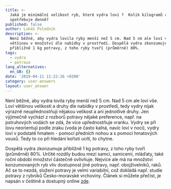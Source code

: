 ```yaml
---
title: >-
  Jaká je minimální velikost ryb, které vydra loví ?  Kolik kilogramů ryb vydra
  spotřebuje denně?
published: false
author: Lukáš Poledník
description: >-
  Není běžné, aby vydra lovila ryby menší než 5 cm. Nad 5 cm ale loví vše,
  většinou v množství dle nabídky v prostředí. Dospělá vydra zkonzumuje
  přibližně 1 kg potravy, z toho ryby tvoří (průměrně) 80%.
tags:
  - vydra
  - potrava
lang_alternatives:
  en_GB: {}
date: '2019-04-11 11:22:26 +0200'
category: user-answers
layout: user_answer
---
```

Není běžné, aby vydra lovila ryby menší než 5 cm. Nad 5 cm ale loví vše. Loví většinou velikosti a druhy dle nabídky v prostředí, tedy vydry nijak výrazně neupřednostňují nějakou velikost a ani jednotlivé druhy. Jen výjimečně vychází z rozborů potravy nějaké preference, např. na pstruhových vodách se zdá, že více upřednostňuje vranku. Vydry se při lovu neorientují podle zraku (voda je často kalná, navíc loví v noci), vydry loví v podstatě hmatem - pomocí předních nohou a s pomocí hmatových vousů. Tedy to co při hledání kořisti ucítí, to chytne.

Dospělá vydra zkonzumuje přibližně 1 kg potravy, z toho ryby tvoří (průměrně) 80%. Určité rozdíly budou mezi samci, samicemi, mláďaty, také roční období množství částečně ovlivňuje. Nejvíce ale má na množství konzumovaných ryb vliv dostupnost jiné potravy, např. obojživelníků, raků. Ač se to nezdá, složení potravy je velmi variabilní, což dokládá např. studie potravy z rybníků Česko-moravské vrchoviny. Článek si můžete přečíst, je napsán v češtině a dostupný online [zde](/media/Lynx_2007_031-046_Poledník.pdf).
